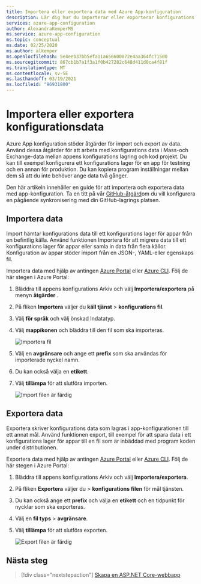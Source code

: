 ```yaml
---
title: Importera eller exportera data med Azure App-konfiguration
description: Lär dig hur du importerar eller exporterar konfigurations data till eller från Azure App konfiguration. Exchange-data mellan appens konfigurations lager och kod projekt.
services: azure-app-configuration
author: AlexandraKemperMS
ms.service: azure-app-configuration
ms.topic: conceptual
ms.date: 02/25/2020
ms.author: alkemper
ms.openlocfilehash: 5e4eeb37bb5efa11a656600072e4aa364fc71500
ms.sourcegitcommit: 867cb1b7a1f3a1f0b427282c648d411d0ca4f81f
ms.translationtype: MT
ms.contentlocale: sv-SE
ms.lasthandoff: 03/19/2021
ms.locfileid: "96931800"
---
```

# <a name="import-or-export-configuration-data"></a>Importera eller exportera konfigurationsdata

Azure App konfiguration stöder åtgärder för import och export av data. Använd dessa åtgärder för att arbeta med konfigurations data i Mass-och Exchange-data mellan appens konfigurations lagring och kod projekt. Du kan till exempel konfigurera ett konfigurations lager för en app för testning och en annan för produktion. Du kan kopiera program inställningar mellan dem så att du inte behöver ange data två gånger.

Den här artikeln innehåller en guide för att importera och exportera data med app-konfiguration. Ta en titt på vår [GitHub-åtgärd](./concept-github-action.md)om du vill konfigurera en pågående synkronisering med din GitHub-lagrings platsen.

## <a name="import-data"></a>Importera data

Import hämtar konfigurations data till ett konfigurations lager för appar från en befintlig källa. Använd funktionen Importera för att migrera data till ett konfigurations lager för appar eller samla in data från flera källor. Konfiguration av appar stöder import från en JSON-, YAML-eller egenskaps fil.

Importera data med hjälp av antingen [Azure Portal](https://portal.azure.com) eller [Azure CLI](./scripts/cli-import.md). Följ de här stegen i Azure Portal:

1. Bläddra till appens konfigurations Arkiv och välj **Importera/exportera** på menyn **åtgärder** .

1. På fliken **Importera** väljer du **käll tjänst**  >  **konfigurations fil**.

1. Välj **för språk** och välj önskad Indatatyp.

1. Välj **mappikonen** och bläddra till den fil som ska importeras.

    ![Importera fil](./media/import-file.png)

1. Välj en **avgränsare** och ange ett **prefix** som ska användas för importerade nyckel namn.

1. Du kan också välja en **etikett**.

1. Välj **tillämpa** för att slutföra importen.

    ![Import filen är färdig](./media/import-file-complete.png)

## <a name="export-data"></a>Exportera data

Exportera skriver konfigurations data som lagras i app-konfigurationen till ett annat mål. Använd funktionen export, till exempel för att spara data i ett konfigurations lager för appar till en fil som är inbäddad med program koden under distributionen.

Exportera data med hjälp av antingen [Azure Portal](https://portal.azure.com) eller [Azure CLI](./scripts/cli-export.md). Följ de här stegen i Azure Portal:

1. Bläddra till appens konfigurations Arkiv och välj **Importera/exportera**.

1. På fliken **Exportera** väljer du   >  **konfigurations filen** för mål tjänsten.

1. Du kan också ange ett **prefix** och välja en **etikett** och en tidpunkt för nycklar som ska exporteras.

1. Välj en **fil typs**  >  **avgränsare**.

1. Välj **tillämpa** för att slutföra exporten.

    ![Export filen är färdig](./media/export-file-complete.png)

## <a name="next-steps"></a>Nästa steg

> [!div class="nextstepaction"]
> [Skapa en ASP.NET Core-webbapp](./quickstart-aspnet-core-app.md)